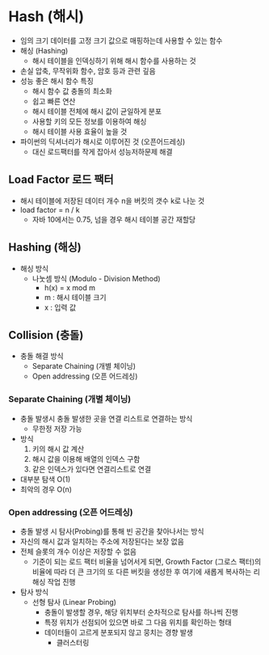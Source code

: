 # Hash (해시)

- 임의 크기 데이터를 고정 크기 값으로 매핑하는데 사용할 수 있는 함수
- 해싱 (Hashing)
  - 해시 테이블을 인덱싱하기 위해 해시 함수를 사용하는 것
- 손실 압축, 무작위화 함수, 암호 등과 관련 깊음
- 성능 좋은 해시 함수 특징
  - 해시 함수 값 충돌의 최소화
  - 쉽고 빠른 연산
  - 해시 테이블 전체에 해시 값이 균일하게 분포
  - 사용할 키의 모든 정보를 이용하여 해싱
  - 해시 테이블 사용 효율이 높을 것
- 파이썬의 딕셔너리가 해시로 이루어진 것 (오픈어드레싱)
  - 대신 로드팩터를 작게 잡아서 성능저하문제 해결



## Load Factor 로드 팩터

- 해시 테이블에 저장된 데이터 개수 n을 버킷의 갯수 k로 나눈 것
- load factor = n / k
  - 자바 10에서는 0.75, 넘을 경우 해시 테이블 공간 재할당



## Hashing (해싱)

- 해싱 방식
  - 나눗셈 방식 (Modulo - Division Method)
    - h(x) = x mod m
    - m : 해시 테이블 크기
    - x : 입력 값



## Collision (충돌)

- 충돌 해결 방식
  - Separate Chaining (개별 체이닝)
  - Open addressing (오픈 어드레싱)



### Separate Chaining (개별 체이닝)

- 충돌 발생시 충돌 발생한 곳을 연결 리스트로 연결하는 방식
  - 무한정 저장 가능
- 방식
  1. 키의 해시 값 계산
  2. 해시 값을 이용해 배열의 인덱스 구함
  3. 같은 인덱스가 있다면 연결리스트로 연결
- 대부분 탐색 O(1)
- 최악의 경우 O(n)



### Open addressing (오픈 어드레싱)

- 충돌 발생 시 탐사(Probing)를 통해 빈 공간을 찾아나서는 방식
- 자신의 해시 값과 일치하는 주소에 저장된다는 보장 없음
- 전체 슬롯의 개수 이상은 저장할 수 없음
  - 기준이 되는 로드 팩터 비율을 넘어서게 되면, Growth Factor (그로스 팩터)의 비율에 따라 더 큰 크기의 또 다른 버킷을 생성한 후 여기에 새롭게 복사하는 리해싱 작업 진행
- 탐사 방식
  - 선형 탐사 (Linear Probing)
    - 충돌이 발생할 경우, 해당 위치부터 순차적으로 탐사를 하나씩 진행
    - 특정 위치가 선점되어 있으면 바로 그 다음 위치를 확인하는 형태
    - 데이터들이 고르게 분포되지 않고 뭉치는 경향 발생
      - 클러스터링

